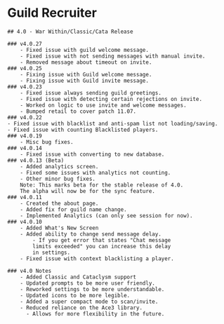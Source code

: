 # Guild Recruiter
    ## 4.0 - War Within/Classic/Cata Release

    ### v4.0.27
        - Fixed issue with guild welcome message.
        - Fixed issue with not sending messages with manual invite.
        - Removed message about timeout on invite.
    ### v4.0.25
        - Fixing issue with Guild welcome message.
        - Fixing issue with Guild invite message.
    ### v4.0.23
        - Fixed issue always sending guild greetings.
        - Fixed issue with detecting certain rejections on invite.
        - Worked on logic to use invite and welcome messages.
        - Bumped retail to cover patch 11.07.
    ### v4.0.22
    - Fixed issue with blacklist and anti-spam list not loading/saving.
    - Fixed issue with counting Blacklisted players.
    ### v4.0.19
        - Misc bug fixes.
    ### v4.0.14
        - Fixed issue with converting to new database.
    ### v4.0.13 (Beta)
        - Added analytics screen.
        - Fixed some issues with analytics not counting.
        - Other minor bug fixes.
        Note: This marks beta for the stable release of 4.0.
        The alpha will now be for the sync feature.
    ### v4.0.11
        - Created the about page.
        - Added fix for guild name change.
        - Implemented Analytics (can only see session for now).
    ### v4.0.10
        - Added What's New Screen
        - Added ability to change send message delay.
            - If you get error that states "Chat message
            limits exceeded" you can increase this delay
            in settings.
        - Fixed issue with context blacklisting a player.
    
    ### v4.0 Notes
        - Added Classic and Cataclysm support
        - Updated prompts to be more user friendly.
        - Reworked settings to be more understandable.
        - Updated icons to be more legible.
        - Added a super compact mode to scan/invite.
        - Reduced reliance on the Ace3 library.
          - Allows for more flexibility in the future.